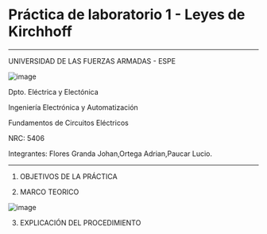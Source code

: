 # Práctica de laboratorio 1 - Leyes de Kirchhoff
_________________________________________________

UNIVERSIDAD DE LAS FUERZAS ARMADAS - ESPE

![image](https://user-images.githubusercontent.com/85137398/120397028-36647600-c2fd-11eb-9941-39cad75ae72d.png)                                                                   
   


Dpto. Eléctrica y Electónica

Ingeniería Electrónica y Automatización 

Fundamentos de Circuitos Eléctricos

NRC: 5406

Integrantes: Flores Granda Johan,Ortega Adrian,Paucar Lucio.

________________________________________________________________________________
1. OBJETIVOS DE LA PRÁCTICA

2. MARCO TEORICO

![image](https://user-images.githubusercontent.com/85137398/120424435-f66bb600-c331-11eb-8bb0-679285e63d5f.png)


3. EXPLICACIÓN DEL PROCEDIMIENTO








                      

